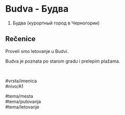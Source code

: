 # Budva - Будва

1. Будва (курортный город в Черногории)

## Rečenice

Proveli smo letovanje u Budvi.

Budva je poznata po starom gradu i prelepim plažama.

<br>

#vrsta/imenica  
#nivo/A1  

#tema/mesta  
#tema/putovanja  
#tema/letovanje  
